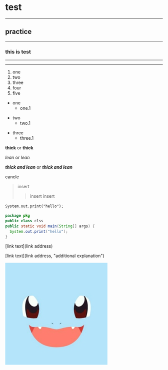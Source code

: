 # test
---
## practice
- - -
### this is test
***
* * *
1. one
4. two
3. three
5. four
2. five

+ one
  + one.1
- two
  * two.1
* three
  - three.1

**thick** or __thick__

*lean* or _lean_

***thick and lean*** or ___thick and lean___

~~cancle~~

> insert
>> insert insert

`System.out.print("hello");`

```java
package pkg
public class clss
public static void main(String[] args) {
  System.out.print("hello");
}
```

<link address>

[link text](link address)

[link text](link address, "additional explanation")

![images text](https://github.com/shinMyeong2/test/blob/main/%E3%84%B2%E3%85%82%E3%84%B1.jpg)
